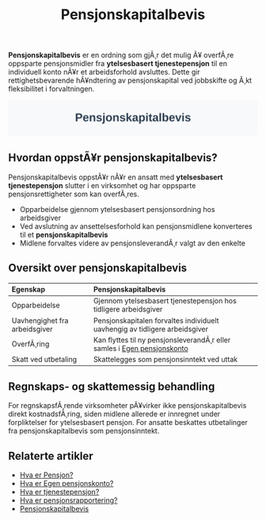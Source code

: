 ﻿---
title: "Pensjonskapitalbevis"
meta_title: "Pensjonskapitalbevis"
meta_description: '**Pensjonskapitalbevis** er en ordning som gjÃ¸r det mulig Ã¥ overfÃ¸re oppsparte pensjonsmidler fra **ytelsesbasert tjenestepensjon** til en individuell konto ...'
slug: pensjonskapitalbevis
type: blog
layout: pages/single
---

**Pensjonskapitalbevis** er en ordning som gjÃ¸r det mulig Ã¥ overfÃ¸re oppsparte pensjonsmidler fra **ytelsesbasert tjenestepensjon** til en individuell konto nÃ¥r et arbeidsforhold avsluttes. Dette gir rettighetsbevarende hÃ¥ndtering av pensjonskapital ved jobbskifte og Ã¸kt fleksibilitet i forvaltningen.

![Illustrasjon av Pensjonskapitalbevis](pensjonskapitalbevis-image.svg)

## Hvordan oppstÃ¥r pensjonskapitalbevis?

Pensjonskapitalbevis oppstÃ¥r nÃ¥r en ansatt med **ytelsesbasert tjenestepensjon** slutter i en virksomhet og har oppsparte pensjonsrettigheter som kan overfÃ¸res.

* Opparbeidelse gjennom ytelsesbasert pensjonsordning hos arbeidsgiver
* Ved avslutning av ansettelsesforhold kan pensjonsmidlene konverteres til et **pensjonskapitalbevis**
* Midlene forvaltes videre av pensjonsleverandÃ¸r valgt av den enkelte

## Oversikt over pensjonskapitalbevis

| Egenskap                   | Pensjonskapitalbevis                                                    |
|:----------------------------|:-------------------------------------------------------------------------|
| Opparbeidelse               | Gjennom ytelsesbasert tjenestepensjon hos tidligere arbeidsgiver         |
| Uavhengighet fra arbeidsgiver | Pensjonskapitalen forvaltes individuelt uavhengig av tidligere arbeidsgiver |
| OverfÃ¸ring                 | Kan flyttes til ny pensjonsleverandÃ¸r eller samles i [Egen pensjonskonto](/blogs/regnskap/hva-er-egen-pensjonskonto "Hva er Egen pensjonskonto? Guide til Egen pensjonskonto i Norge") |
| Skatt ved utbetaling         | Skattelegges som pensjonsinntekt ved uttak                                |

## Regnskaps- og skattemessig behandling

For regnskapsfÃ¸rende virksomheter pÃ¥virker ikke pensjonskapitalbevis direkt kostnadsfÃ¸ring, siden midlene allerede er innregnet under forpliktelser for ytelsesbasert pensjon. For ansatte beskattes utbetalinger fra pensjonskapitalbevis som pensjonsinntekt.

## Relaterte artikler

* [Hva er Pensjon?](/blogs/regnskap/hva-er-pensjon "Hva er Pensjon? Komplett Guide til norsk pensjonssystem")
* [Hva er Egen pensjonskonto?](/blogs/regnskap/hva-er-egen-pensjonskonto "Hva er Egen pensjonskonto? Guide til Egen pensjonskonto i Norge")
* [Hva er tjenestepensjon?](/blogs/regnskap/hva-er-tjenestepensjon "Hva er Tjenestepensjon? Komplett Guide til Bedriftspensjon og RegnskapsfÃ¸ring")
* [Hva er pensjonsrapportering?](/blogs/regnskap/hva-er-pensjonsrapportering "Hva er Pensjonsrapportering? Komplett Guide til Pensjon i Regnskap")
* [Pensjonskapitalbevis](/blogs/regnskap/pensjonskapitalbevis "Pensjonskapitalbevis: Hva er pensjonskapitalbevis?")
